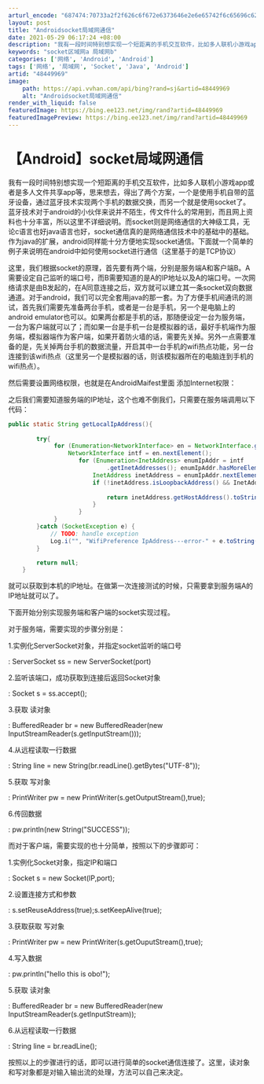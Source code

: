 ```yaml
---
arturl_encode: "687474:70733a2f2f626c6f672e6373646e2e6e65742f6c65696c6261:2f61727469636c652f64657461696c732f3438343439393639"
layout: post
title: "Androidsocket局域网通信"
date: 2021-05-29 06:17:24 +08:00
description: "我有一段时间特别想实现一个短距离的手机交互软件，比如多人联机小游戏app或者是多人文件共享app等，"
keywords: "socket区域网a 局域网b"
categories: ['网络', 'Android', 'Android']
tags: ['网络', '局域网', 'Socket', 'Java', 'Android']
artid: "48449969"
image:
    path: https://api.vvhan.com/api/bing?rand=sj&artid=48449969
    alt: "Androidsocket局域网通信"
render_with_liquid: false
featuredImage: https://bing.ee123.net/img/rand?artid=48449969
featuredImagePreview: https://bing.ee123.net/img/rand?artid=48449969
---
```


# 【Android】socket局域网通信

我有一段时间特别想实现一个短距离的手机交互软件，比如多人联机小游戏app或者是多人文件共享app等，思来想去，得出了两个方案，一个是使用手机自带的蓝牙设备，通过蓝牙技术实现两个手机的数据交换，而另一个就是使用socket了。蓝牙技术对于android的小伙伴来说并不陌生，传文件什么的常用到，而且网上资料也十分丰富，所以这里不详细说明。而socket则是网络通信的大神级工具，无论c语言也好java语言也好，socket通信真的是网络通信技术中的基础中的基础。作为java的扩展，android同样能十分方便地实现socket通信。下面就一个简单的例子来说明在android中如何使用socket进行通信（这里基于的是TCP协议）

这里，我们根据socket的原理，首先要有两个端，分别是服务端A和客户端B。A需要设定自己监听的端口号，而B需要知道的是A的IP地址以及A的端口号。一次网络请求是由B发起的，在A同意连接之后，双方就可以建立其一条socket双向数据通道。对于android，我们可以完全套用java的那一套。为了方便手机间通讯的测试，首先我们需要先准备两台手机，或者是一台是手机，另一个是电脑上的android emulator也可以。如果两台都是手机的话，那随便设定一台为服务端，一台为客户端就可以了；而如果一台是手机一台是模拟器的话，最好手机端作为服务端，模拟器端作为客户端，如果开着防火墙的话，需要先关掉。另外一点需要准备的是，先关掉两台手机的数据流量，开启其中一台手机的wifi热点功能，另一台连接到该wifi热点（这里另一个是模拟器的话，则该模拟器所在的电脑连到手机的wifi热点）。

然后需要设置网络权限，也就是在AndroidMaifest里面
添加Internet权限：

<uses-permission android:name="android.permission.INTERNET"/>

之后我们需要知道服务端的IP地址，这个也难不倒我们，只需要在服务端调用以下代码：

```java
public static String getLocalIpAddress(){ 
        
        try{ 
             for (Enumeration<NetworkInterface> en = NetworkInterface.getNetworkInterfaces(); en.hasMoreElements();) { 
                 NetworkInterface intf = en.nextElement();   
                    for (Enumeration<InetAddress> enumIpAddr = intf   
                            .getInetAddresses(); enumIpAddr.hasMoreElements();) {   
                        InetAddress inetAddress = enumIpAddr.nextElement();   
                        if (!inetAddress.isLoopbackAddress() && InetAddressUtils.isIPv4Address(inetAddress.getHostAddress())) {   
                             
                            return inetAddress.getHostAddress().toString();   
                        }   
                    }   
             } 
        }catch (SocketException e) { 
            // TODO: handle exception 
            Log.i("", "WifiPreference IpAddress---error-" + e.toString());
        } 

        return null;  
    } 
```


就可以获取到本机的IP地址。在做第一次连接测试的时候，只需要拿到服务端A的IP地址就可以了。

下面开始分别实现服务端和客户端的socket实现过程。

对于服务端，需要实现的步骤分别是：

1.实例化ServerSocket对象，并指定socket监听的端口号

: ServerSocket ss = new ServerSocket(port)

2.监听该端口，成功获取到连接后返回Socket对象

: Socket s = ss.accept();

3.获取 读对象

: BufferedReader br = new BufferedReader(new InputStreamReader(s.getInputStream()));

4.从远程读取一行数据

: String line = new String(br.readLine().getBytes("UTF-8"));

5.获取 写对象

: PrintWriter pw = new PrintWriter(s.getOutputStream(),true);

6.传回数据

: pw.println(new String("SUCCESS"));

而对于客户端，需要实现的也十分简单，按照以下的步骤即可：

1.实例化Socket对象，指定IP和端口

: Socket s = new Socket(IP,port);

2.设置连接方式和参数

: s.setReuseAddress(true);s.setKeepAlive(true);

3.获取获取 写对象

: PrintWriter pw = new PrintWriter(s.getOuputStream(),true);

4.写入数据

: pw.println("hello this is obo!");

5.获取 读对象

: BufferedReader br = new BufferedReader(new InputStreamReader(s.getInputStream));

6.从远程读取一行数据

: String line = br.readLine();

按照以上的步骤进行的话，即可以进行简单的socket通信连接了。这里，读对象和写对象都是对输入输出流的处理，方法可以自己来决定。